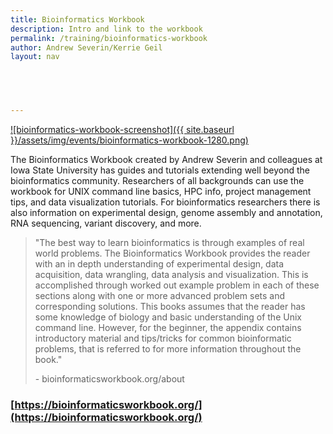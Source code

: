 ```yaml
---
title: Bioinformatics Workbook
description: Intro and link to the workbook
permalink: /training/bioinformatics-workbook
author: Andrew Severin/Kerrie Geil
layout: nav

 



---
```


[![bioinformatics-workbook-screenshot]({{ site.baseurl }}/assets/img/events/bioinformatics-workbook-1280.png)](https://bioinformaticsworkbook.org/)

The Bioinformatics Workbook created by Andrew Severin and colleagues at Iowa State University has guides and tutorials extending well beyond the bioinformatics community. Researchers of all backgrounds can use the workbook for UNIX command line basics, HPC info, project management tips, and data visualization tutorials. For bioinformatics researchers there is also information on experimental design, genome assembly and annotation, RNA sequencing, variant discovery, and more.

> "The best way to learn bioinformatics is through examples of real world problems. The Bioinformatics Workbook provides the reader with an in depth understanding of experimental design, data acquisition, data wrangling, data analysis and visualization. This is accomplished through worked out example problem in each of these sections along with one or more advanced problem sets and corresponding solutions. This books assumes that the reader has some knowledge of biology and basic understanding of the Unix command line. However, for the beginner, the appendix contains introductory material and tips/tricks for common bioinformatic problems, that is referred to for more information throughout the book."   
>    
>    \- bioinformaticsworkbook.org/about



### [https://bioinformaticsworkbook.org/](https://bioinformaticsworkbook.org/)
